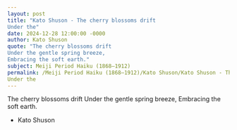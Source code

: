 ```yaml
---
layout: post
title: "Kato Shuson - The cherry blossoms drift
Under the"
date: 2024-12-28 12:00:00 -0000
author: Kato Shuson
quote: "The cherry blossoms drift
Under the gentle spring breeze,
Embracing the soft earth."
subject: Meiji Period Haiku (1868–1912)
permalink: /Meiji Period Haiku (1868–1912)/Kato Shuson/Kato Shuson - The cherry blossoms drift
Under the
---
```


The cherry blossoms drift
Under the gentle spring breeze,
Embracing the soft earth.

- Kato Shuson
